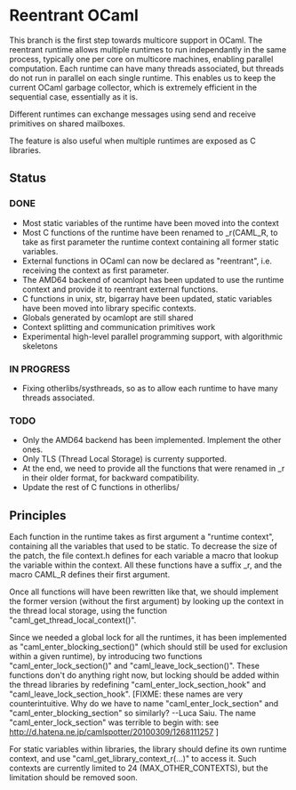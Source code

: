 Reentrant OCaml
===============

This branch is the first step towards multicore support in OCaml. The
reentrant runtime allows multiple runtimes to run independantly in the
same process, typically one per core on multicore machines, enabling
parallel computation.  Each runtime can have many threads associated,
but threads do not run in parallel on each single runtime.  This
enables us to keep the current OCaml garbage collector, which is
extremely efficient in the sequential case, essentially as it is.

Different runtimes can exchange messages using send and receive
primitives on shared mailboxes.

The feature is also useful when multiple runtimes are exposed as C
libraries.

Status
------

### DONE

* Most static variables of the runtime have been moved into the context
* Most C functions of the runtime have been renamed to _r(CAML_R, to take
  as first parameter the runtime context containing all former static variables.
* External functions in OCaml can now be declared as "reentrant", i.e. receiving
  the context as first parameter.
* The AMD64 backend of ocamlopt has been updated to use the runtime context and
  provide it to reentrant external functions.
* C functions in unix, str, bigarray have been updated, static variables have been moved
  into library specific contexts.
* Globals generated by ocamlopt are still shared
* Context splitting and communication primitives work
* Experimental high-level parallel programming support, with algorithmic skeletons

### IN PROGRESS
* Fixing otherlibs/systhreads, so as to allow each runtime to have many
  threads associated.

### TODO
* Only the AMD64 backend has been implemented. Implement the other ones.
* Only TLS (Thread Local Storage) is currenty supported.
* At the end, we need to provide all the functions that were renamed in _r in
  their older format, for backward compatibility.
* Update the rest of C functions in otherlibs/

Principles
----------

Each function in the runtime takes as first argument a "runtime
context", containing all the variables that used to be static. To
decrease the size of the patch, the file context.h defines for each
variable a macro that lookup the variable within the context. All
these functions have a suffix _r, and the macro CAML_R defines their
first argument.

Once all functions will have been rewritten like that, we should
implement the former version (without the first argument) by looking
up the context in the thread local storage, using the function
"caml_get_thread_local_context()".

Since we needed a global lock for all the runtimes, it has been
implemented as "caml_enter_blocking_section()" (which should still be
used for exclusion within a given runtime), by introducing two
functions "caml_enter_lock_section()" and
"caml_leave_lock_section()". These functions don't do anything right
now, but locking should be added within the thread libraries by
redefining "caml_enter_lock_section_hook" and
"caml_leave_lock_section_hook".  [FIXME: these names are very
counterintuitive.  Why do we have to name "caml_enter_lock_section"
and "caml_enter_blocking_section" so similarly? --Luca Saiu. The name
"caml_enter_lock_section" was terrible to begin with: see
http://d.hatena.ne.jp/camlspotter/20100309/1268111257 ]

For static variables within libraries, the library should define its
own runtime context, and use "caml_get_library_context_r(...)" to
access it. Such contexts are currently limited to 24
(MAX_OTHER_CONTEXTS), but the limitation should be removed soon.

